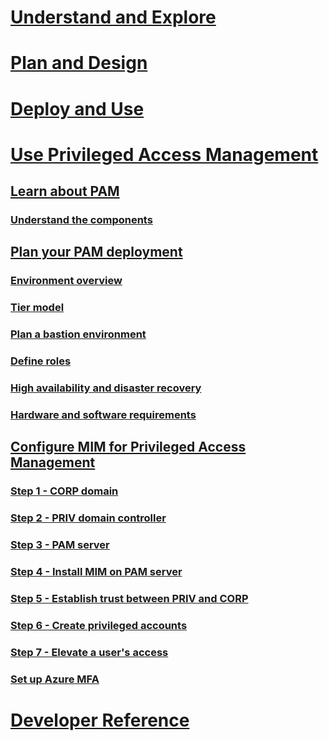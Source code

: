 # [Understand and Explore](/microsoft-identity-manager/understand-explore/microsoft-identity-manager-2016)
# [Plan and Design](/microsoft-identity-manager/plan-design/microsoft-identity-manager-2016-supported-platforms)
# [Deploy and Use](/microsoft-identity-manager/deploy-use/microsoft-identity-manager-deploy)
# [Use Privileged Access Management](privileged-identity-management-for-active-directory-domain-services.md)
## [Learn about PAM](privileged-identity-management-for-active-directory-domain-services.md)
### [Understand the components](principles-of-operation.md)
## [Plan your PAM deployment](environment-overview.md)
### [Environment overview](environment-overview.md)
### [Tier model](tier-model-for-partitioning-administrative-privileges.md)
### [Plan a bastion environment](planning-bastion-environment.md)
### [Define roles](defining-roles-for-pam.md)
### [High availability and disaster recovery](high-availability-disaster-recovery-considerations-bastion-environment.md)
### [Hardware and software requirements](hardware-software-requirements.md)
## [Configure MIM for Privileged Access Management](configuring-mim-environment-for-pam.md)
### [Step 1 - CORP domain](step-1-prepare-corp-domain.md)
### [Step 2 - PRIV domain controller](step-2-prepare-priv-domain-controller.md)
### [Step 3 - PAM server](step-3-prepare-pam-server.md)
### [Step 4 - Install MIM on PAM server](step-4-install-mim-components-on-pam-server.md)
### [Step 5 - Establish trust between PRIV and CORP](step-5-establish-trust-between-priv-corp-forests.md)
### [Step 6 - Create privileged accounts](step-6-transition-group-to-pam.md)
### [Step 7 - Elevate a user's access](step-7-elevate-user-access.md)
### [Set up Azure MFA](use-azure-mfa-for-activation.md)
# [Developer Reference](/microsoft-identity-manager/reference/microsoft-identity-manager-2016-developer-reference)
